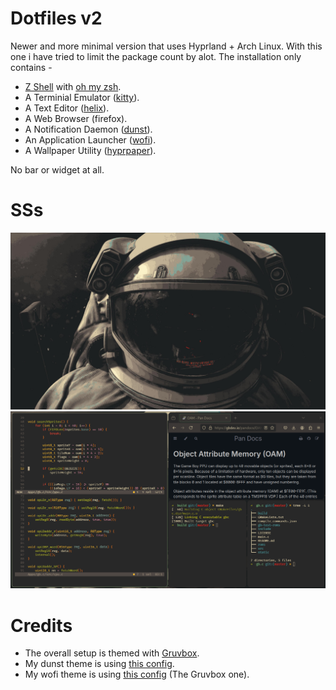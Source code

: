 # Dotfiles v2

Newer and more minimal version that uses Hyprland + Arch Linux. With this one i
have tried to limit the package count by alot. The installation only contains -

- [Z Shell](https://www.zsh.org/) with [oh my zsh](https://ohmyz.sh/).
- A Terminial Emulator ([kitty](https://sw.kovidgoyal.net/kitty/)).
- A Text Editor ([helix](https://helix-editor.com/)).
- A Web Browser (firefox).
- A Notification Daemon ([dunst](https://github.com/dunst-project/dunst)).
- An Application Launcher ([wofi](https://github.com/SimplyCEO/wofi)).
- A Wallpaper Utility ([hyprpaper](https://wiki.hyprland.org/Hypr-Ecosystem/hyprpaper/)).

No bar or widget at all.

# SSs
<img src=https://github.com/mooncell07/Dotfiles/blob/master/v2/Pictures/astro.jpg>
<img src=https://github.com/mooncell07/Dotfiles/blob/master/v2/Pictures/workspace.png>

# Credits
- The overall setup is themed with [Gruvbox](https://github.com/morhetz/gruvbox).
- My dunst theme is using [this config](https://github.com/a-schaefers/i3-wm-gruvbox-theme/blob/master/dunst/dunstrc).
- My wofi theme is using [this config](https://github.com/joao-vitor-sr/wofi-themes-collection) (The Gruvbox one).
